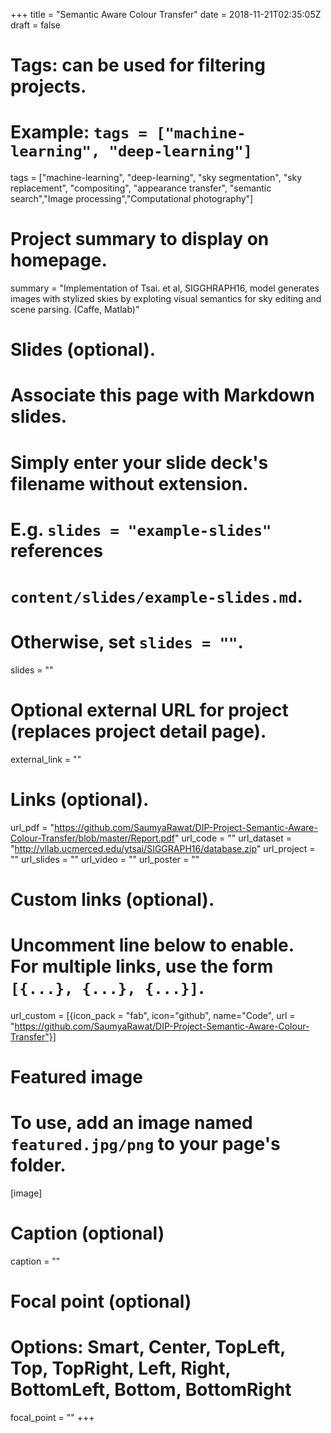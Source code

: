 +++
title = "Semantic Aware Colour Transfer"
date = 2018-11-21T02:35:05Z
draft = false

# Tags: can be used for filtering projects.
# Example: `tags = ["machine-learning", "deep-learning"]`
tags = ["machine-learning", "deep-learning", "sky segmentation", "sky replacement", "compositing", "appearance transfer", "semantic search","Image  processing","Computational photography"]

# Project summary to display on homepage.
summary = "Implementation of Tsai. et al, SIGGHRAPH16, model generates images with stylized skies by exploting visual semantics for sky editing and scene parsing. (Caffe, Matlab)"

# Slides (optional).
#   Associate this page with Markdown slides.
#   Simply enter your slide deck's filename without extension.
#   E.g. `slides = "example-slides"` references 
#   `content/slides/example-slides.md`.
#   Otherwise, set `slides = ""`.
slides = ""

# Optional external URL for project (replaces project detail page).
external_link = ""

# Links (optional).
url_pdf = "https://github.com/SaumyaRawat/DIP-Project-Semantic-Aware-Colour-Transfer/blob/master/Report.pdf"
url_code = ""
url_dataset = "http://vllab.ucmerced.edu/ytsai/SIGGRAPH16/database.zip"
url_project = ""
url_slides = ""
url_video = ""
url_poster = ""

# Custom links (optional).
#   Uncomment line below to enable. For multiple links, use the form `[{...}, {...}, {...}]`.
 url_custom = [{icon_pack = "fab", icon="github", name="Code", url = "https://github.com/SaumyaRawat/DIP-Project-Semantic-Aware-Colour-Transfer"}]

# Featured image
# To use, add an image named `featured.jpg/png` to your page's folder. 
[image]
  # Caption (optional)
  caption = ""

  # Focal point (optional)
  # Options: Smart, Center, TopLeft, Top, TopRight, Left, Right, BottomLeft, Bottom, BottomRight
  focal_point = ""
+++
